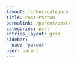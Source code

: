 ```yaml
---
layout: fiches-category
title: Post-Partum
permalink: /parent/post/
categories: post
entries_layout: grid
sidebar:
  nav: "parent"
user: parent
---
```



